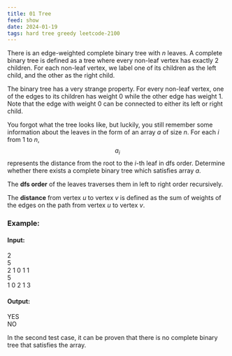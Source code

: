 ```yaml
---
title: 01 Tree
feed: show
date: 2024-01-19
tags: hard tree greedy leetcode-2100
---
```


There is an edge-weighted complete binary tree with *n* leaves. A complete binary tree is defined as a tree where every non-leaf vertex has exactly 2 children. For each non-leaf vertex, we label one of its children as the left child, and the other as the right child.

The binary tree has a very strange property. For every non-leaf vertex, one of the edges to its children has weight 0 while the other edge has weight 1. Note that the edge with weight 0 can be connected to either its left or right child.

You forgot what the tree looks like, but luckily, you still remember some information about the leaves in the form of an array *a* of size *n*. For each *i* from 1 to *n*, $$a_i$$ represents the distance from the root to the *i*-th leaf in dfs order. Determine whether there exists a complete binary tree which satisfies array *a.*

The **dfs order** of the leaves traverses them in left to right order recursively.

The **distance** from vertex *u* to vertex *v* is defined as the sum of weights of the edges on the path from vertex *u* to vertex *v*.

### Example:

#### Input:
2 <br>
5 <br>
2 1 0 1 1 <br>
5 <br>
1 0 2 1 3 <br>

#### Output:
YES<br>
NO

In the second test case, it can be proven that there is no complete binary tree that satisfies the array.
